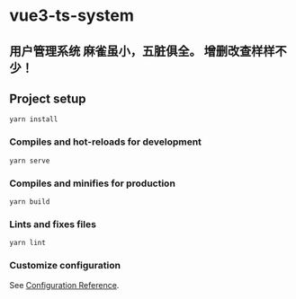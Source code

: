 # vue3-ts-system
## 用户管理系统 麻雀虽小，五脏俱全。 增删改查样样不少！
## Project setup
```
yarn install
```

### Compiles and hot-reloads for development
```
yarn serve
```

### Compiles and minifies for production
```
yarn build
```

### Lints and fixes files
```
yarn lint
```

### Customize configuration
See [Configuration Reference](https://cli.vuejs.org/config/).
